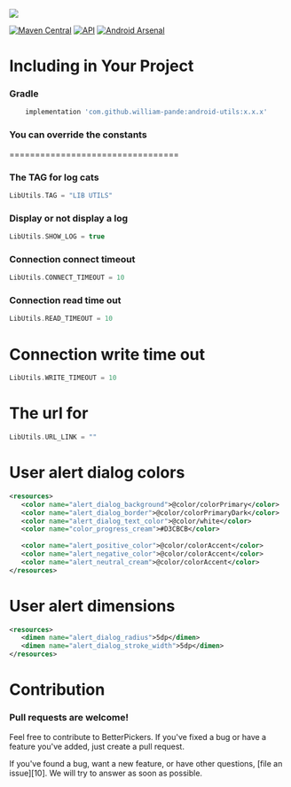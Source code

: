 [![](https://jitpack.io/v/WilliamPande/android-utils.svg)](https://jitpack.io/#WilliamPande/android-utils)

[![Maven Central](https://img.shields.io/maven-central/v/com.code-troopers.betterpickers/library.svg?style=flat)](https://repo1.maven.org/maven2/com/code-troopers/betterpickers/library/)
[![API](https://img.shields.io/badge/API-9%2B-brightgreen.svg?style=flat)](https://android-arsenal.com/api?level=9)
[![Android Arsenal](https://img.shields.io/badge/Android%20Arsenal-Android%20Betterpickers-brightgreen.svg?style=flat)](https://android-arsenal.com/details/1/118)

Including in Your Project
=========================
### Gradle

```groovy
    implementation 'com.github.william-pande:android-utils:x.x.x'
```

### You can override the constants
=================================
### The TAG for log cats
```kotlin
LibUtils.TAG = "LIB UTILS"
```

### Display or not display a log
```kotlin
LibUtils.SHOW_LOG = true
```

### Connection connect timeout
```kotlin
LibUtils.CONNECT_TIMEOUT = 10
```

### Connection read time out
```kotlin
LibUtils.READ_TIMEOUT = 10
```


# Connection write time out
```kotlin
LibUtils.WRITE_TIMEOUT = 10
```

# The url for   
```kotlin  
LibUtils.URL_LINK = ""
```

 # User alert dialog colors
 ```xml
<resources>
    <color name="alert_dialog_background">@color/colorPrimary</color>
    <color name="alert_dialog_border">@color/colorPrimaryDark</color>
    <color name="alert_dialog_text_color">@color/white</color>
    <color name="color_progress_cream">#D3CBCB</color>
   
    <color name="alert_positive_color">@color/colorAccent</color>
    <color name="alert_negative_color">@color/colorAccent</color>
    <color name="alert_neutral_cream">@color/colorAccent</color>
</resources>
 ```
 
 # User alert dimensions
 ```xml
 <resources>
    <dimen name="alert_dialog_radius">5dp</dimen>
    <dimen name="alert_dialog_stroke_width">5dp</dimen>
 </resources>
 ```
 
 Contribution
 ===================
 ### Pull requests are welcome!
 Feel free to contribute to BetterPickers.
 If you've fixed a bug or have a feature you've added, just create a pull request.

 If you've found a bug, want a new feature, or have other questions, [file an issue][10]. We will try to answer as soon as possible.